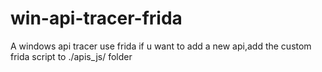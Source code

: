 # win-api-tracer-frida
A windows api tracer use frida
if u want to add a new api,add the custom frida script to ./apis_js/ folder 
